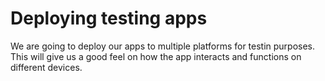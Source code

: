 Deploying testing apps
================================

We are going to deploy our apps to multiple platforms for testin purposes.
This will give us a good feel on how the app interacts and functions on different devices.
